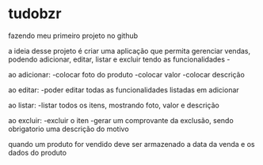 # tudobzr
fazendo meu primeiro projeto no github

a ideia desse projeto é criar uma aplicação que permita gerenciar vendas,
podendo adicionar, editar, listar e excluir
tendo as funcionalidades -

ao adicionar:
-colocar foto do produto
-colocar valor
-colocar descrição 

ao editar:
-poder editar todas as funcionalidades listadas em adicionar

ao listar:
-listar todos os itens, mostrando foto, valor e descrição

ao excluir:
-excluir o iten
-gerar um comprovante da exclusão, sendo obrigatorio uma descrição do motivo

quando um produto for vendido deve ser armazenado a data da venda e os dados do produto